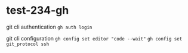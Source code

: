 # test-234-gh

git cli authentication
	`gh auth login`

git cli configuration
	`gh config set editor "code --wait"`
	`gh config set git_protocol ssh`
